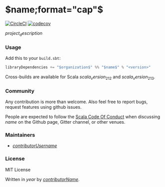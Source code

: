 # $name;format="cap"$

[![CircleCI](https://circleci.com/gh/$contributorUsername$/$name$/tree/master.svg?style=svg)](https://circleci.com/gh/$contributorUsername$/$name$/tree/master)
[![codecov](https://codecov.io/gh/$contributorUsername$/$name$/branch/master/graphs/badge.svg)](https://codecov.io/gh/$contributorUsername$/$name$)

$project_description$

### Usage

Add this to your `build.sbt`:

```scala
libraryDependencies += "$organization$" %% "$name$" % "<version>"
```

Cross-builds are available for Scala $scala_version_212$ and $scala_version_213$.

### Community

Any contribution is more than welcome. Also feel free to report bugs, request features using github issues.

People are expected to follow the [Scala Code Of Conduct](https://www.scala-lang.org/conduct/) when discussing $name$ on the Github page, Gitter channel, or other venues.

### Maintainers

* [$contributorUsername$](https://github.com/$contributorUsername$)

### License

MIT License

Written in $year$ by [$contributorName$](https://github.com/$contributorUsername$).